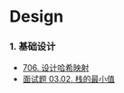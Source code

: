 # Design

### 1. 基础设计
- [706. 设计哈希映射](https://wanliming.notion.site/706-0cc22d3536a1418090394a56fca46592)
- [面试题 03.02. 栈的最小值](https://wanliming.notion.site/9021d812d51e471287cc18d35d1569f4)
## 
